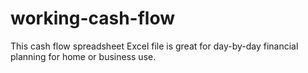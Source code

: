 # working-cash-flow
This cash flow spreadsheet Excel file is great for day-by-day financial planning for home or business use.
